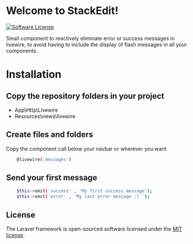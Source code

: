# Welcome to StackEdit!
[![Software License](https://img.shields.io/badge/license-MIT-brightgreen.svg?style=flat-square)](LICENSE.md)
  
Small component to reactively eliminate error or success messages in livewire, to avoid having to include the display of flash messages in all your components.


# Installation

## Copy the repository folders in your project
- App\Http\Livewire
- Resources\views\livewire

## Create files and folders

Copy the component call below your navbar or wherever you want
``` bash
    @livewire('messages')
 ```

## Send your first message
``` bash
    $this->emit('success' , 'My first success message');
    $this->emit('error' , 'My last error message :( ');
```
## License

The Laravel framework is open-sourced software licensed under the [MIT license](https://opensource.org/licenses/MIT).